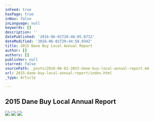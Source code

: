 ```yaml
---
inFeed: true
hasPage: true
inNav: false
inLanguage: null
keywords: []
description: ''
datePublished: '2016-06-01T20:46:05.071Z'
dateModified: '2016-06-01T20:44:58.934Z'
title: 2015 Dane Buy Local Annual Report
author: []
authors: []
publisher: null
starred: false
sourcePath: _posts/2016-06-01-2015-dane-buy-local-annual-report.md
url: 2015-dane-buy-local-annual-report/index.html
_type: Article

---
```

## 2015 Dane Buy Local Annual Report
![](https://the-grid-user-content.s3-us-west-2.amazonaws.com/60ba1a47-d0b2-4098-a6fd-ca0346232935.jpg)
![](https://the-grid-user-content.s3-us-west-2.amazonaws.com/9b443248-785f-414a-95a8-acec27e90e49.jpg)
![](https://the-grid-user-content.s3-us-west-2.amazonaws.com/f2d4fb05-97fa-48ca-aa10-2b232da62f62.jpg)